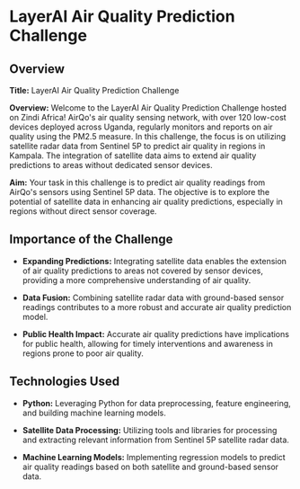 # LayerAI Air Quality Prediction Challenge

## Overview

**Title:** LayerAI Air Quality Prediction Challenge

**Overview:**
Welcome to the LayerAI Air Quality Prediction Challenge hosted on Zindi Africa! AirQo's air quality sensing network, with over 120 low-cost devices deployed across Uganda, regularly monitors and reports on air quality using the PM2.5 measure. In this challenge, the focus is on utilizing satellite radar data from Sentinel 5P to predict air quality in regions in Kampala. The integration of satellite data aims to extend air quality predictions to areas without dedicated sensor devices.

**Aim:**
Your task in this challenge is to predict air quality readings from AirQo's sensors using Sentinel 5P data. The objective is to explore the potential of satellite data in enhancing air quality predictions, especially in regions without direct sensor coverage.

## Importance of the Challenge

- **Expanding Predictions:** Integrating satellite data enables the extension of air quality predictions to areas not covered by sensor devices, providing a more comprehensive understanding of air quality.

- **Data Fusion:** Combining satellite radar data with ground-based sensor readings contributes to a more robust and accurate air quality prediction model.

- **Public Health Impact:** Accurate air quality predictions have implications for public health, allowing for timely interventions and awareness in regions prone to poor air quality.

## Technologies Used

- **Python:** Leveraging Python for data preprocessing, feature engineering, and building machine learning models.

- **Satellite Data Processing:** Utilizing tools and libraries for processing and extracting relevant information from Sentinel 5P satellite radar data.

- **Machine Learning Models:** Implementing regression models to predict air quality readings based on both satellite and ground-based sensor data.

